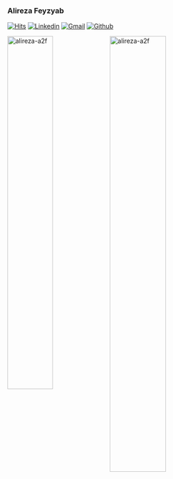 ### Alireza Feyzyab

[![Hits](https://hits.seeyoufarm.com/api/count/incr/badge.svg?url=https%3A%2F%2Fgithub.com%2Falireza-a2f%2Falireza-a2f&count_bg=%2379C83D&title_bg=%23555555&icon=&icon_color=%23E7E7E7&title=Profile+Views&edge_flat=false)](https://hits.seeyoufarm.com)
[![Linkedin](https://img.shields.io/badge/-LinkedIn-blue?style=flat&logo=Linkedin&logoColor=white)](https://www.linkedin.com/in/alireza-feyzyab/)
[![Gmail](https://img.shields.io/badge/-Gmail-c14438?style=flat&logo=Gmail&logoColor=white)](mailto:alireza.feyzyab@gmail.com)
[![Github](https://img.shields.io/github/followers/alireza-a2f?label=Follow&style=social)](https://github.com/alireza-a2f)

<div>
  <img width="45%" align="left" src="https://github-readme-stats.vercel.app/api/top-langs?username=alireza-a2f&show_icons=true&locale=en&layout=compact" alt="alireza-a2f" />
  <img width="50%"  src="https://github-readme-streak-stats.herokuapp.com/?user=alireza-a2f&" alt="alireza-a2f" />
</div>

<!--
**alireza-a2f/alireza-a2f** is a ✨ _special_ ✨ repository because its `README.md` (this file) appears on your GitHub profile.

Here are some ideas to get you started:

- 🔭 I’m currently working on ...
- 🌱 I’m currently learning ...
- 👯 I’m looking to collaborate on ...
- 🤔 I’m looking for help with ...
- 💬 Ask me about ...
- 📫 How to reach me: ...
- 😄 Pronouns: ...
- ⚡ Fun fact: ...
-->
